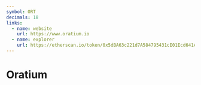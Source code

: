 ```yaml
---
symbol: ORT
decimals: 18
links:
  - name: website
    url: https://www.oratium.io
  - name: explorer
    url: https://etherscan.io/token/0x5dBA63c221d7A584795431cE01Ecd641A1798416
---
```


# Oratium
